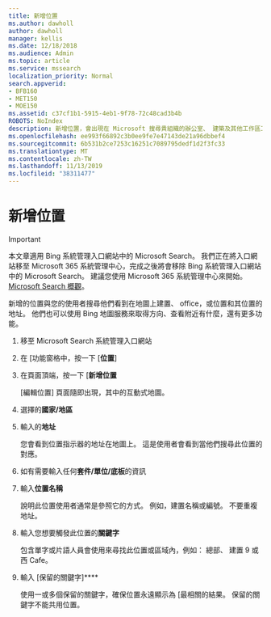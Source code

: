 ```yaml
---
title: 新增位置
ms.author: dawholl
author: dawholl
manager: kellis
ms.date: 12/18/2018
ms.audience: Admin
ms.topic: article
ms.service: mssearch
localization_priority: Normal
search.appverid:
- BFB160
- MET150
- MOE150
ms.assetid: c37cf1b1-5915-4eb1-9f78-72c48cad3b4b
ROBOTS: NoIndex
description: 新增位置，會出現在 Microsoft 搜尋貴組織的辦公室、 建築及其他工作區工作結果
ms.openlocfilehash: ee993f66892c3b0ee9fe7e47143de21a96dbbef4
ms.sourcegitcommit: 6b531b2ce7253c16251c7089795dedf1d2f3fc33
ms.translationtype: MT
ms.contentlocale: zh-TW
ms.lasthandoff: 11/13/2019
ms.locfileid: "38311477"
---
```

# <a name="add-a-location"></a>新增位置

> [!IMPORTANT]
> 本文章適用 Bing 系統管理入口網站中的 Microsoft Search。 我們正在將入口網站移至 Microsoft 365 系統管理中心，完成之後將會移除 Bing 系統管理入口網站中的 Microsoft Search。 建議您使用 Microsoft 365 系統管理中心來開始。 [Microsoft Search 概觀](overview-microsoft-search.md)。
    
新增的位置與您的使用者搜尋他們看到在地圖上建置、 office，或位置和其位置的地址。 他們也可以使用 Bing 地圖服務來取得方向、查看附近有什麼，還有更多功能。
  
1. 移至 Microsoft Search 系統管理入口網站
    
2. 在 [功能窗格中，按一下 [**位置**]
    
3. 在頁面頂端，按一下 [**新增位置**
    
    [編輯位置] 頁面隨即出現，其中的互動式地圖。
    
4. 選擇的**國家/地區**
    
5. 輸入的**地址**
    
    您會看到位置指示器的地址在地圖上。 這是使用者會看到當他們搜尋此位置的對應。
    
6. 如有需要輸入任何**套件/單位/底板**的資訊 
    
7. 輸入**位置名稱**
    
    說明此位置使用者通常是參照它的方式。 例如，建置名稱或編號。 不要重複地址。
    
8. 輸入您想要觸發此位置的**關鍵字** 
    
    包含單字或片語人員會使用來尋找此位置或區域內，例如： 總部、 建置 9 或西 Cafe。
    
9. 輸入 [保留的關鍵字]****
    
    使用一或多個保留的關鍵字，確保位置永遠顯示為 [最相關的結果。 保留的關鍵字不能共用位置。

  

